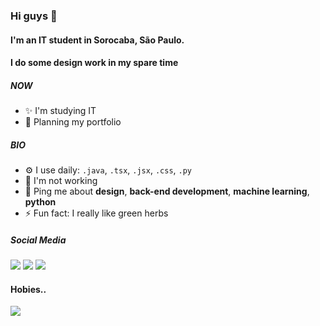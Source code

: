 ### Hi guys 👋

#### I'm an IT student in Sorocaba, São Paulo.


#### I do some design work in my spare time
 

##### NOW

- ✨ I'm studying IT
- 🥳 Planning my portfolio

##### BIO

- ⚙️ I use daily: `.java`, `.tsx`, `.jsx`, `.css`, `.py`
- 🌱 I'm not working
- 💬 Ping me about **design**, **back-end development**, **machine learning**, **python**
- ⚡️ Fun fact: I really like green herbs


##### Social Media

<div> 
  <a href="https://instagram.com/c.anuto" target="_blank"><img src="https://img.shields.io/badge/-Instagram-%23E4405F?style=for-the-badge&logo=instagram&logoColor=white" target="_blank"></a>
  <a href = "mailto:otviniciuscanuto@gmail.com"><img src="https://img.shields.io/badge/-Gmail-%23333?style=for-the-badge&logo=gmail&logoColor=white" target="_blank"></a>
  <a href="https://www.linkedin.com/in/viniciuscanuto/" target="_blank"><img src="https://img.shields.io/badge/-LinkedIn-%230077B5?style=for-the-badge&logo=linkedin&logoColor=white" target="_blank"></a>
  </div>
  
  #### Hobies..
  <div>
    <a href="https://www.behance.net/viniciuscanutx" target="_blank"><img src=https://aleen42.github.io/badges/src/behance.svg target="_blank"></a>
</div>
